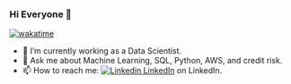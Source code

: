 ### Hi Everyone 👋

[![wakatime](https://wakatime.com/badge/user/1b2b3195-2f68-41bb-bf2a-c5cf4bd6838f.svg)](https://wakatime.com/@1b2b3195-2f68-41bb-bf2a-c5cf4bd6838f)

- 🔭 I’m currently working as a Data Scientist.
- 💬 Ask me about Machine Learning, SQL, Python, AWS, and credit risk.
- 📫 How to reach me: [![Linkedin](https://i.stack.imgur.com/gVE0j.png) LinkedIn](https://www.linkedin.com/in/uttkarshmishra) on LinkedIn.

<!--
**uttu-001/uttu-001** is a ✨ _special_ ✨ repository because its `README.md` (this file) appears on your GitHub profile.

Here are some ideas to get you started:


- 🔭 I’m currently working on ...
- 🌱 I’m currently learning ...
- 👯 I’m looking to collaborate on ...
- 🤔 I’m looking for help with ...
- 💬 Ask me about ...
- 📫 How to reach me: ...
- 😄 Pronouns: ...
- ⚡ Fun fact: ...
-->
